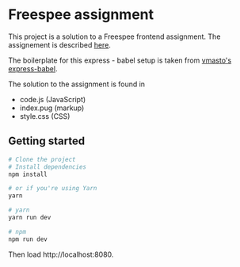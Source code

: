 # Freespee assignment

This project is a solution to a Freespee frontend assignment. The assignement is described [here](frontend.pdf).

The boilerplate for this express - babel setup is taken from [vmasto's express-babel](https://codeclimate.com/github/vmasto/express-babel).

The solution to the assignment is found in
* code.js (JavaScript)
* index.pug (markup)
* style.css (CSS)

## Getting started

```sh
# Clone the project
# Install dependencies
npm install

# or if you're using Yarn
yarn
```

```sh
# yarn
yarn run dev

# npm
npm run dev
```
Then load http://localhost:8080.
